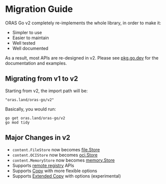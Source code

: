 # Migration Guide

ORAS Go v2 completely re-implements the whole library, in order to make it:

- Simpler to use
- Easier to maintain
- Well tested
- Well documented

As a result, most APIs are re-designed in v2. Please see [pkg.go.dev](https://pkg.go.dev/oras.land/oras-go/v2) for the documentation and examples.

## Migrating from v1 to v2

Starting from v2, the import path will be:
```
"oras.land/oras-go/v2"
```

Basically, you would run:

```
go get oras.land/oras-go/v2
go mod tidy
```

## Major Changes in v2

- `content.FileStore` now becomes [file.Store](https://pkg.go.dev/oras.land/oras-go/v2/content/file#Store)
- `content.OCIStore` now becomes [oci.Store](https://pkg.go.dev/oras.land/oras-go/v2/content/oci#Store)
- `content.MemoryStore` now becomes [memory.Store](https://pkg.go.dev/oras.land/oras-go/v2/content/memory#Store)
- Supports [remote registry](https://pkg.go.dev/oras.land/oras-go/v2/registry/remote) APIs
- Supports [Copy](https://pkg.go.dev/oras.land/oras-go/v2#Copy) with more flexible options
- Supports [Extended Copy](https://pkg.go.dev/oras.land/oras-go/v2#ExtendedCopy) with options (experimental)

